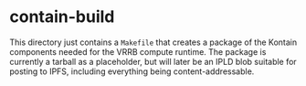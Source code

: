 # contain-build

This directory just contains a `Makefile` that creates a package of the Kontain
components needed for the VRRB compute runtime. The package is currently a
tarball as a placeholder, but will later be an IPLD blob suitable for posting
to IPFS, including everything being content-addressable.

